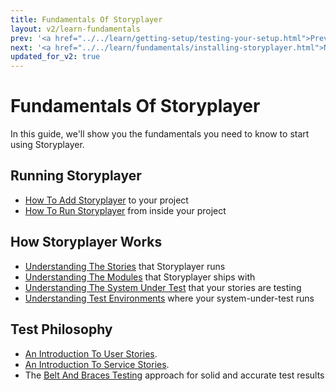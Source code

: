 ```yaml
---
title: Fundamentals Of Storyplayer
layout: v2/learn-fundamentals
prev: '<a href="../../learn/getting-setup/testing-your-setup.html">Prev: Testing Your Setup</a>'
next: '<a href="../../learn/fundamentals/installing-storyplayer.html">Next: Installing Storyplayer</a>'
updated_for_v2: true
---
```

# Fundamentals Of Storyplayer

In this guide, we'll show you the fundamentals you need to know to start using Storyplayer.

## Running Storyplayer

* [How To Add Storyplayer](installing-storyplayer.html) to your project
* [How To Run Storyplayer](running-storyplayer.html) from inside your project

## How Storyplayer Works

* [Understanding The Stories](understanding-stories.html) that Storyplayer runs
* [Understanding The Modules](understanding-storyplayer-modules.html) that Storyplayer ships with
* [Understanding The System Under Test](understanding-system-under-test.html) that your stories are testing
* [Understanding Test Environments](understanding-test-environments.html) where your system-under-test runs

## Test Philosophy

* [An Introduction To User Stories](user-stories.html).
* [An Introduction To Service Stories](service-stories.html).
* The [Belt And Braces Testing](belt-and-braces-testing.html) approach for solid and accurate test results
